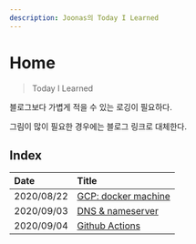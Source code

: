 ```yaml
---
description: Joonas의 Today I Learned
---
```


# Home

> Today I Learned

블로그보다 가볍게 적을 수 있는 로깅이 필요하다.

그림이 많이 필요한 경우에는 블로그 링크로 대체한다.

## Index

| Date | Title |
| :--- | :--- |
| 2020/08/22 | [GCP: docker machine](logs-etc./22-gcp-docker-machine.md) |
| 2020/09/03 | [DNS & nameserver](logs-etc./03-dns-n-nameserver.md) |
| 2020/09/04 | [Github Actions](logs-etc./04-github-actions.md) |

